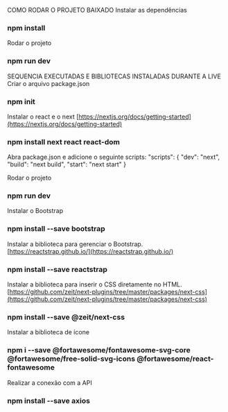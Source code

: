 COMO RODAR O PROJETO BAIXADO
Instalar as dependências

### npm install

Rodar o projeto

### npm run dev

SEQUENCIA EXECUTADAS E BIBLIOTECAS INSTALADAS DURANTE A LIVE
Criar o arquivo package.json

### npm init

Instalar o react e o next [https://nextjs.org/docs/getting-started](https://nextjs.org/docs/getting-started)

### npm install next react react-dom

Abra package.json e adicione o seguinte scripts:
"scripts": {
"dev": "next",
"build": "next build",
"start": "next start"
}

Rodar o projeto

### npm run dev

Instalar o Bootstrap

### npm install --save bootstrap

Instalar a biblioteca para gerenciar o Bootstrap. [https://reactstrap.github.io/](https://reactstrap.github.io/)

### npm install --save reactstrap

Instalar a biblioteca para inserir o CSS diretamente no HTML. [https://github.com/zeit/next-plugins/tree/master/packages/next-css](https://github.com/zeit/next-plugins/tree/master/packages/next-css)

### npm install --save @zeit/next-css

Instalar a biblioteca de ícone

### npm i --save @fortawesome/fontawesome-svg-core @fortawesome/free-solid-svg-icons @fortawesome/react-fontawesome

Realizar a conexão com a API

### npm install --save axios
